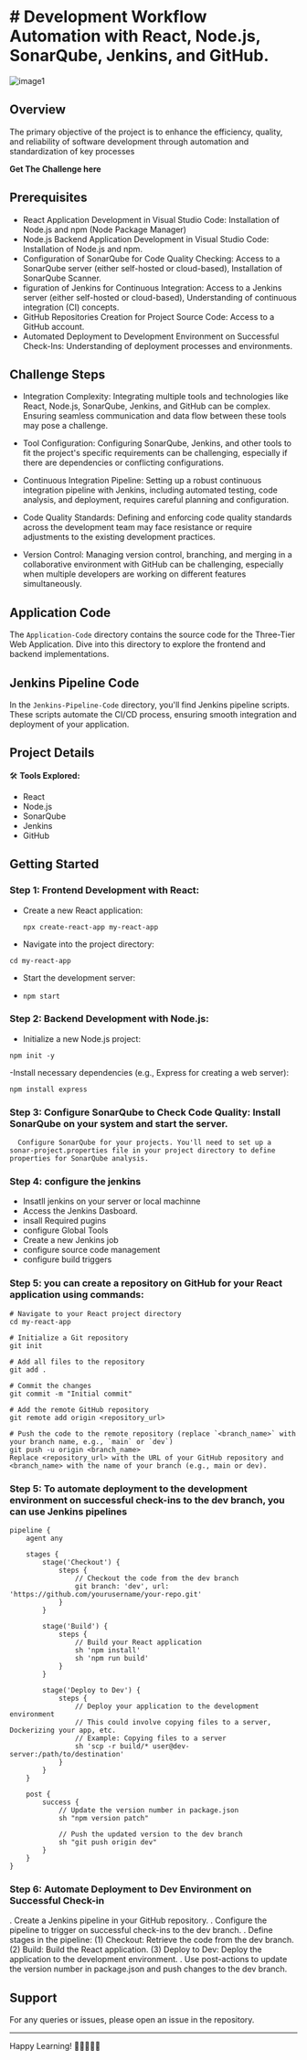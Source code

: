 # # Development Workflow Automation with React, Node.js, SonarQube, Jenkins, and GitHub.
![image1](https://github.com/SachinBhatt12/React-Node-Project/assets/109944791/a292fad4-5a68-4f2f-9e74-dbc042f8ccde)


## Overview
The primary objective of the project is to enhance the efficiency, quality, and reliability of software development through automation and standardization of key processes

**Get The Challenge here**


## Prerequisites

- React Application Development in Visual Studio Code:     Installation of Node.js and npm (Node Package Manager)
- Node.js Backend Application Development in Visual Studio Code:  Installation of Node.js and npm.
- Configuration of SonarQube for Code Quality Checking:  Access to a SonarQube server (either self-hosted or cloud-based), Installation of SonarQube Scanner.
- figuration of Jenkins for Continuous Integration:  Access to a Jenkins server (either self-hosted or cloud-based), Understanding of continuous integration (CI) 
  concepts.
- GitHub Repositories Creation for Project Source Code: Access to a GitHub account.
- Automated Deployment to Development Environment on Successful Check-Ins: Understanding of deployment processes and environments.


## Challenge Steps
- Integration Complexity: Integrating multiple tools and technologies like React, Node.js, SonarQube, Jenkins, and GitHub can be complex. Ensuring seamless communication and data flow between these tools may pose a challenge.

- Tool Configuration: Configuring SonarQube, Jenkins, and other tools to fit the project's specific requirements can be challenging, especially if there are dependencies or conflicting configurations.

- Continuous Integration Pipeline: Setting up a robust continuous integration pipeline with Jenkins, including automated testing, code analysis, and deployment, requires careful planning and configuration.

- Code Quality Standards: Defining and enforcing code quality standards across the development team may face resistance or require adjustments to the existing development practices.

- Version Control: Managing version control, branching, and merging in a collaborative environment with GitHub can be challenging, especially when multiple developers are working on different features simultaneously.


## Application Code
The `Application-Code` directory contains the source code for the Three-Tier Web Application. Dive into this directory to explore the frontend and backend implementations.

## Jenkins Pipeline Code
In the `Jenkins-Pipeline-Code` directory, you'll find Jenkins pipeline scripts. These scripts automate the CI/CD process, ensuring smooth integration and deployment of your application.


## Project Details
🛠️ **Tools Explored:**
- React
- Node.js
- SonarQube
- Jenkins
- GitHub




## Getting Started


### Step 1: Frontend Development with React:
- Create a new React application:
  ``` shell
  npx create-react-app my-react-app
  ```
- Navigate into the project directory:
 ``` shell
 cd my-react-app
  ```
- Start the development server:
- ``` shell
  npm start
  ```
 ### Step 2: Backend Development with Node.js:
 - Initialize a new Node.js project:
  ``` shell
 npm init -y
  ```
-Install necessary dependencies (e.g., Express for creating a web server):
 ``` shell
 npm install express
  ```

### Step 3: Configure SonarQube to Check Code Quality: Install SonarQube on your system and start the server.
      Configure SonarQube for your projects. You'll need to set up a sonar-project.properties file in your project directory to define properties for SonarQube analysis.





### Step 4: configure the jenkins 
 - Insatll jenkins on your server or local machinne
 - Access the Jenkins Dasboard.
 -  insall Required pugins
 -  configure Global Tools
 -  Create a new Jenkins job
 -  configure source code management
 -  configure build triggers

   
### Step 5: you can create a repository on GitHub for your React application using commands:
``` shell
# Navigate to your React project directory
cd my-react-app

# Initialize a Git repository
git init

# Add all files to the repository
git add .

# Commit the changes
git commit -m "Initial commit"

# Add the remote GitHub repository
git remote add origin <repository_url>

# Push the code to the remote repository (replace `<branch_name>` with your branch name, e.g., `main` or `dev`)
git push -u origin <branch_name>
Replace <repository_url> with the URL of your GitHub repository and <branch_name> with the name of your branch (e.g., main or dev).

```

### Step 5: To automate deployment to the development environment on successful check-ins to the dev branch, you can use Jenkins pipelines
``` shell
pipeline {
    agent any
    
    stages {
        stage('Checkout') {
            steps {
                // Checkout the code from the dev branch
                git branch: 'dev', url: 'https://github.com/yourusername/your-repo.git'
            }
        }
        
        stage('Build') {
            steps {
                // Build your React application
                sh 'npm install'
                sh 'npm run build'
            }
        }
        
        stage('Deploy to Dev') {
            steps {
                // Deploy your application to the development environment
                // This could involve copying files to a server, Dockerizing your app, etc.
                // Example: Copying files to a server
                sh 'scp -r build/* user@dev-server:/path/to/destination'
            }
        }
    }
    
    post {
        success {
            // Update the version number in package.json
            sh "npm version patch"
            
            // Push the updated version to the dev branch
            sh "git push origin dev"
        }
    }
}

```

### Step 6: Automate Deployment to Dev Environment on Successful Check-in
   . Create a Jenkins pipeline in your GitHub repository.
   .  Configure the pipeline to trigger on successful check-ins to the dev branch.
   . Define stages in the pipeline:
      (1) Checkout: Retrieve the code from the dev branch.
      (2) Build: Build the React application.
      (3) Deploy to Dev: Deploy the application to the development environment.
  . Use post-actions to update the version number in package.json and push changes to the dev branch.



## Support
For any queries or issues, please open an issue in the repository.

---
Happy Learning! 🚀👨‍💻👩‍💻
